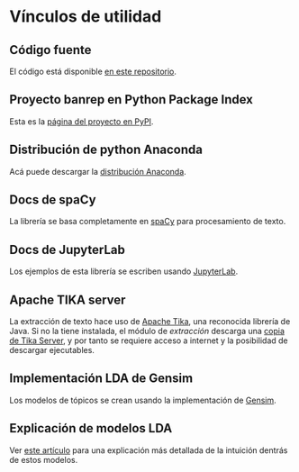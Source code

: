 # Vínculos de utilidad

## Código fuente
El código está disponible [en este repositorio][web_repo].

## Proyecto banrep en Python Package Index
Esta es la [página del proyecto en PyPI][pypi_banrep].

## Distribución de python Anaconda
Acá puede descargar la [distribución Anaconda][web_anaconda].

## Docs de spaCy
La librería se basa completamente en [spaCy][docs_spacy] para procesamiento de texto.

## Docs de JupyterLab
Los ejemplos de esta librería se escriben usando [JupyterLab][jupyter].

## Apache TIKA server
La extracción de texto hace uso de [Apache Tika][web_tika], una reconocida librería de Java. Si no la tiene instalada, el módulo de *extracción* descarga una [copia de Tika Server][tika_server], y por tanto se requiere acceso a internet y la posibilidad de descargar ejecutables.

## Implementación LDA de Gensim
Los modelos de tópicos se crean usando la implementación de [Gensim][web_gensim_lda].

## Explicación de modelos LDA
Ver [este artículo][articulo_lda] para una explicación más detallada de la intuición dentrás de estos modelos.

[web_repo]: https://github.com/munozbravo/banrep
[pypi_banrep]: https://pypi.org/project/banrep/
[web_anaconda]: https://www.anaconda.com/distribution/
[docs_spacy]: https://spacy.io/usage
[jupyter]: https://jupyterlab.readthedocs.io/en/stable/
[web_tika]: http://tika.apache.org/download.html
[tika_server]: https://www.apache.org/dyn/closer.cgi/tika/tika-server-1.21.jar
[web_gensim_lda]: https://radimrehurek.com/gensim/models/ldamodel.html
[articulo_lda]: https://www.machinelearningplus.com/nlp/topic-modeling-gensim-python/

